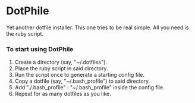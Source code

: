 DotPhile
===========

Yet another dotfile installer. This one tries to be real simple. All you need is the ruby script.

### To start using DotPhile

1. Create a directory (say, "~/.dotfiles"). 
2. Place the ruby script in said directory.
3. Run the script once to generate a starting config file.
4. Copy a dotfile (say, "~/.bash_profile") to said directory.
5. Add "./.bash_profile" : "~/.bash_profile" inside the config file.
6. Repeat for as many dotfiles as you like.



